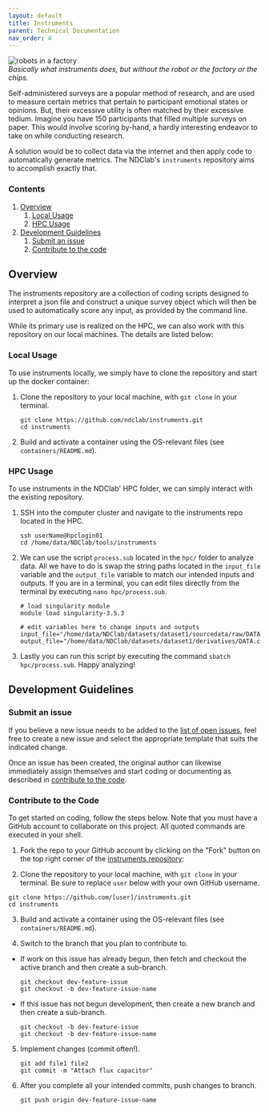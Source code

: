 ```yaml
---
layout: default
title: Instruments
parent: Technical Documentation
nav_order: 4
---
```


![robots in  a factory](https://raw.githubusercontent.com/NDCLab/wiki/main/docs/_assets/technical/automation-header.jpg)  
*Basically what instruments does, but without the robot or the factory or the chips.*

Self-administered surveys are a popular method of research, and are used to measure certain metrics that pertain to participant emotional states or opinions. But, their excessive utility is often matched by their excessive tedium. Imagine you have 150 participants that filled multiple surveys on paper. This would involve scoring by-hand, a hardly interesting endeavor to take on while conducting research.

A solution would be to collect data via the internet and then apply code to automatically generate metrics. The NDClab's `instruments` repository aims to accomplish exactly that.

### Contents
1. [Overview](#overview)
    1. [Local Usage](#local-usage)  
    2. [HPC Usage](#hpc-usage)
2. [Development Guidelines](#development-guidelines)
    1. [Submit an issue](#submit-an-issue)  
    3. [Contribute to the code](#contribute-to-the-code)

## Overview

The instruments repository are a collection of coding scripts designed to interpret a json file and construct a unique survey object which will then be used to automatically score any input, as provided by the command line.

While its primary use is realized on the HPC, we can also work with this repository on our local machines. The details are listed below:

### Local Usage

To use instruments locally, we simply have to clone the repository and start up the docker container:

1. Clone the repository to your local machine, with `git clone` in your terminal. 
    ```
    git clone https://github.com/ndclab/instruments.git
    cd instruments
    ```

2. Build and activate a container using the OS-relevant files (see `containers/README.md`).

### HPC Usage

To use instruments in the NDClab' HPC folder, we can simply interact with the existing repository.

1. SSH into the computer cluster and navigate to the instruments repo located in the HPC.
    ```
    ssh userName@hpclogin01
    cd /home/data/NDClab/tools/instruments
    ```

2. We can use the script `process.sub` located in the `hpc/` folder to analyze data. All we have to do is swap the string paths located in the `input_file` variable and the `output_file` variable to match our intended inputs and outputs. If you are in a terminal, you can edit files directly from the terminal by executing `nano hpc/process.sub`.

    ```
    # load singularity module
    module load singularity-3.5.3

    # edit variables here to change inputs and outputs
    input_file="/home/data/NDClab/datasets/dataset1/sourcedata/raw/DATA.csv"
    output_file="/home/data/NDClab/datasets/dataset1/derivatives/DATA.csv"
    ```

3. Lastly you can run this script by executing the command `sbatch hpc/process.sub`. Happy analyzing! 

## Development Guidelines 

### Submit an issue
If you believe a new issue needs to be added to the [list of open issues](https://github.com/NDCLab/PEPPER-Pipeline/issues), feel free to create a new issue and select the appropriate template that suits the indicated change.

Once an issue has been created, the original author can likewise immediately assign themselves and start coding or documenting as described in [contribute to the code](#Contribute-to-the-Code). 

### Contribute to the Code
To get started on coding, follow the steps below. Note that you must have a GitHub account to collaborate on this project. All quoted commands are executed in your shell.

1. Fork the repo to your GitHub account by clicking on the "Fork" button on the top right corner of the [instruments repository](https://github.com/NDCLab/instruments):

2. Clone the repository to your local machine, with `git clone` in your terminal. Be sure to replace `user` below with your own GitHub username.
  ```
  git clone https://github.com/[user]/instruments.git
  cd instruments
  ```

3. Build and activate a container using the OS-relevant files (see `containers/README.md`).

4. Switch to the branch that you plan to contribute to. 

  * If work on this issue has already begun, then fetch and checkout the active branch and then create a sub-branch.
    ```
    git checkout dev-feature-issue
    git checkout -b dev-feature-issue-name
    ```

  * If this issue has not begun development, then create a new branch and then create a sub-branch.

    ```
    git checkout -b dev-feature-issue
    git checkout -b dev-feature-issue-name 
    ```

5. Implement changes (commit often!).

    ```
    git add file1 file2
    git commit -m "Attach flux capacitor" 
    ```

6. After you complete all your intended commits, push changes to branch.

    ```
    git push origin dev-feature-issue-name 
    ```